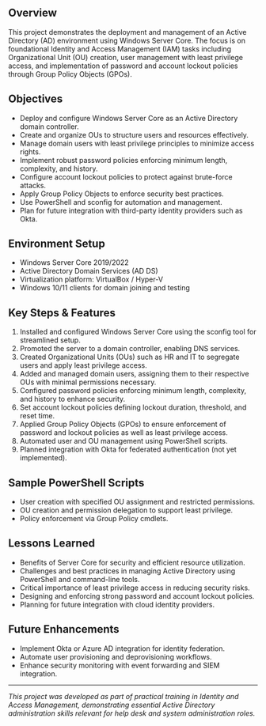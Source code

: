 ## Overview
This project demonstrates the deployment and management of an Active Directory (AD) environment using Windows Server Core. The focus is on foundational Identity and Access Management (IAM) tasks including Organizational Unit (OU) creation, user management with least privilege access, and implementation of password and account lockout policies through Group Policy Objects (GPOs).

## Objectives
- Deploy and configure Windows Server Core as an Active Directory domain controller.
- Create and organize OUs to structure users and resources effectively.
- Manage domain users with least privilege principles to minimize access rights.
- Implement robust password policies enforcing minimum length, complexity, and history.
- Configure account lockout policies to protect against brute-force attacks.
- Apply Group Policy Objects to enforce security best practices.
- Use PowerShell and sconfig for automation and management.
- Plan for future integration with third-party identity providers such as Okta.

## Environment Setup
- Windows Server Core 2019/2022
- Active Directory Domain Services (AD DS)
- Virtualization platform: VirtualBox / Hyper-V
- Windows 10/11 clients for domain joining and testing

## Key Steps & Features
1. Installed and configured Windows Server Core using the sconfig tool for streamlined setup.
2. Promoted the server to a domain controller, enabling DNS services.
3. Created Organizational Units (OUs) such as HR and IT to segregate users and apply least privilege access.
4. Added and managed domain users, assigning them to their respective OUs with minimal permissions necessary.
5. Configured password policies enforcing minimum length, complexity, and history to enhance security.
6. Set account lockout policies defining lockout duration, threshold, and reset time.
7. Applied Group Policy Objects (GPOs) to ensure enforcement of password and lockout policies as well as least privilege access.
8. Automated user and OU management using PowerShell scripts.
9. Planned integration with Okta for federated authentication (not yet implemented).

## Sample PowerShell Scripts
- User creation with specified OU assignment and restricted permissions.
- OU creation and permission delegation to support least privilege.
- Policy enforcement via Group Policy cmdlets.

## Lessons Learned
- Benefits of Server Core for security and efficient resource utilization.
- Challenges and best practices in managing Active Directory using PowerShell and command-line tools.
- Critical importance of least privilege access in reducing security risks.
- Designing and enforcing strong password and account lockout policies.
- Planning for future integration with cloud identity providers.

## Future Enhancements
- Implement Okta or Azure AD integration for identity federation.
- Automate user provisioning and deprovisioning workflows.
- Enhance security monitoring with event forwarding and SIEM integration.

---

*This project was developed as part of practical training in Identity and Access Management, demonstrating essential Active Directory administration skills relevant for help desk and system administration roles.*
